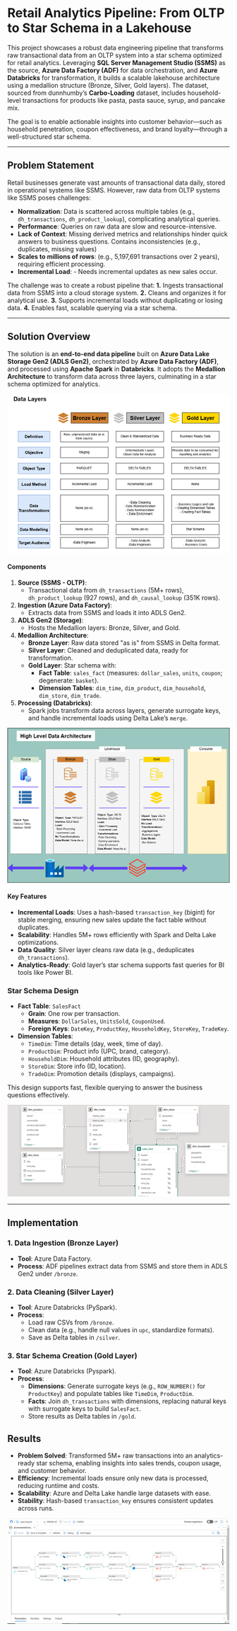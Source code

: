 # Retail Analytics Pipeline: From OLTP to Star Schema in a Lakehouse

This project showcases a robust data engineering pipeline that transforms raw transactional data from an OLTP system into a star schema optimized for retail analytics. Leveraging **SQL Server Management Studio (SSMS)** as the source, **Azure Data Factory (ADF)** for data orchestration, and **Azure Databricks** for transformation, it builds a scalable lakehouse architecture using a medallion structure (Bronze, Silver, Gold layers). The dataset, sourced from dunnhumby’s **Carbo-Loading** dataset, includes household-level transactions for products like pasta, pasta sauce, syrup, and pancake mix.

The goal is to enable actionable insights into customer behavior—such as household penetration, coupon effectiveness, and brand loyalty—through a well-structured star schema.

---

## Problem Statement

Retail businesses generate vast amounts of transactional data daily, stored in operational systems like SSMS. However, raw data from OLTP systems like SSMS poses challenges:
- **Normalization**: Data is scattered across multiple tables (e.g., `dh_transactions`, `dh_product_lookup`), complicating analytical queries.
- **Performance**: Queries on raw data are slow and resource-intensive.
- **Lack of Context**: Missing derived metrics and relationships hinder quick answers to business questions. Contains inconsistencies (e.g., duplicates, missing values)
- **Scales to millions of rows**: (e.g., 5,197,691 transactions over 2 years), requiring efficient processing.
- **Incremental Load**: - Needs incremental updates as new sales occur.

The challenge was to create a robust pipeline that:
**1.** Ingests transactional data from SSMS into a cloud storage system.
**2.** Cleans and organizes it for analytical use.
**3.** Supports incremental loads without duplicating or losing data.
**4.** Enables fast, scalable querying via a star schema.

---

## Solution Overview

The solution is an **end-to-end data pipeline** built on **Azure Data Lake Storage Gen2 (ADLS Gen2)**, orchestrated by **Azure Data Factory (ADF)**, and processed using **Apache Spark** in **Databricks**. It adopts the **Medallion Architecture** to transform data across three layers, culminating in a star schema optimized for analytics.

![Data Layer](docs/CarboDataLayers.drawio.png)

#### Components
1. **Source (SSMS - OLTP)**:
   - Transactional data from `dh_transactions` (5M+ rows), `dh_product_lookup` (927 rows), and `dh_causal_lookup` (351K rows).
2. **Ingestion (Azure Data Factory)**:
   - Extracts data from SSMS and loads it into ADLS Gen2.
3. **ADLS Gen2 (Storage)**:
   - Hosts the Medallion layers: Bronze, Silver, and Gold.
4. **Medallion Architecture**:
   - **Bronze Layer**: Raw data stored "as is" from SSMS in Delta format.
   - **Silver Layer**: Cleaned and deduplicated data, ready for transformation.
   - **Gold Layer**: Star schema with:
     - **Fact Table**: `sales_fact` (measures: `dollar_sales`, `units`, `coupon`; degenerate: `basket`).
     - **Dimension Tables**: `dim_time`, `dim_product`, `dim_household`, `dim_store`, `dim_trade`.
5. **Processing (Databricks)**:
   - Spark jobs transform data across layers, generate surrogate keys, and handle incremental loads using Delta Lake’s `merge`.

![Data Architecture](docs/CarboDataArchitecture.drawio.png)

#### Key Features
- **Incremental Loads**: Uses a hash-based `transaction_key` (bigint) for stable merging, ensuring new sales update the fact table without duplicates.
- **Scalability**: Handles 5M+ rows efficiently with Spark and Delta Lake optimizations.
- **Data Quality**: Silver layer cleans raw data (e.g., deduplicates `dh_transactions`).
- **Analytics-Ready**: Gold layer’s star schema supports fast queries for BI tools like Power BI.

### Star Schema Design
- **Fact Table**: `SalesFact`
  - **Grain**: One row per transaction.
  - **Measures**: `DollarSales`, `UnitsSold`, `CouponUsed`.
  - **Foreign Keys**: `DateKey`, `ProductKey`, `HouseholdKey`, `StoreKey`, `TradeKey`.
- **Dimension Tables**:
  - `TimeDim`: Time details (day, week, time of day).
  - `ProductDim`: Product info (UPC, brand, category).
  - `HouseholdDim`: Household attributes (ID, geography).
  - `StoreDim`: Store info (ID, location).
  - `TradeDim`: Promotion details (displays, campaigns).

This design supports fast, flexible querying to answer the business questions effectively.

![Star Schema](docs/StarSchema.PNG)

---

## Implementation

### 1. Data Ingestion (Bronze Layer)
- **Tool**: Azure Data Factory.
- **Process**: ADF pipelines extract data from SSMS and store them in ADLS Gen2 under `/bronze`.

### 2. Data Cleaning (Silver Layer)
- **Tool**: Azure Databricks (PySpark).
- **Process**:
  - Load raw CSVs from `/bronze`.
  - Clean data (e.g., handle null values in `upc`, standardize formats).
  - Save as Delta tables in `/silver`.

### 3. Star Schema Creation (Gold Layer)
- **Tool**: Azure Databricks (Pyspark).
- **Process**:
  - **Dimensions**: Generate surrogate keys (e.g., `ROW_NUMBER()` for `ProductKey`) and populate tables like `TimeDim`, `ProductDim`.
  - **Facts**: Join `dh_transactions` with dimensions, replacing natural keys with surrogate keys to build `SalesFact`.
  - Store results as Delta tables in `/gold`.
 
## Results
- **Problem Solved**: Transformed 5M+ raw transactions into an analytics-ready star schema, enabling insights into sales trends, coupon usage, and customer behavior.
- **Efficiency**: Incremental loads ensure only new data is processed, reducing runtime and costs.
- **Scalability**: Azure and Delta Lake handle large datasets with ease.
- **Stability**: Hash-based `transaction_key` ensures consistent updates across runs.

![ADF-pipelines](docs/ADF-pipelines.PNG)
